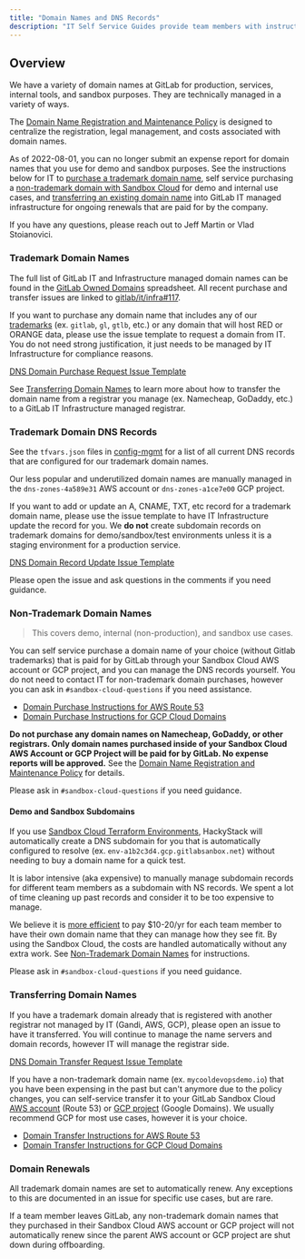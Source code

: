 ```yaml
---
title: "Domain Names and DNS Records"
description: "IT Self Service Guides provide team members with instructions for frequently asked questions for installing, configuration, and troubleshooting your laptop or our tech stack applications."
---
```


## Overview

We have a variety of domain names at GitLab for production, services, internal tools, and sandbox purposes. They are technically managed in a variety of ways.

The [Domain Name Registration and Maintenance Policy](/handbook/finance/expenses/#domain-name-registration-and-maintenance-policy) is designed to centralize the registration, legal management, and costs associated with domain names.

As of 2022-08-01, you can no longer submit an expense report for domain names that you use for demo and sandbox purposes. See the instructions below for IT to [purchase a trademark domain name](#trademark-domain-names), self service purchasing a [non-trademark domain with Sandbox Cloud](#non-trademark-domain-names) for demo and internal use cases, and [transferring an existing domain name](#transferring-domain-names) into GitLab IT managed infrastructure for ongoing renewals that are paid for by the company.

If you have any questions, please reach out to Jeff Martin or Vlad Stoianovici.

### Trademark Domain Names

The full list of GitLab IT and Infrastructure managed domain names can be found in the [GitLab Owned Domains](https://docs.google.com/spreadsheets/d/187C_xXgaR_L55PeaFVqd9C0E28qrCvmDZnGgQT_4eNI/edit#gid=0) spreadsheet. All recent purchase and transfer issues are linked to [gitlab/it/infra#117](https://gitlab.com/gitlab-com/it/infra/issue-tracker/-/issues/117).

If you want to purchase any domain name that includes any of our [trademarks](/handbook/marketing/brand-and-product-marketing/brand/brand-activation/trademark-guidelines/) (ex. `gitlab`, `gl`, `gtlb`, etc.) or any domain that will host RED or ORANGE data, please use the issue template to request a domain from IT. You do not need strong justification, it just needs to be managed by IT Infrastructure for compliance reasons.

[DNS Domain Purchase Request Issue Template](https://gitlab.com/gitlab-com/it/infra/issue-tracker/-/issues/new?issuable_template=dns_domain_purchase_request)

See [Transferring Domain Names](#transferring-domain-names) to learn more about how to transfer the domain name from a registrar you manage (ex. Namecheap, GoDaddy, etc.) to a GitLab IT Infrastructure managed registrar.

### Trademark Domain DNS Records

See the `tfvars.json` files in [config-mgmt](https://gitlab.com/gitlab-com/gl-infra/config-mgmt/-/tree/master/environments/dns) for a list of all current DNS records that are configured for our trademark domain names.

Our less popular and underutilized domain names are manually managed in the `dns-zones-4a589e31` AWS account or  `dns-zones-a1ce7e00` GCP project.

If you want to add or update an A, CNAME, TXT, etc record for a trademark domain name, please use the issue template to have IT Infrastructure update the record for you. We **do not** create subdomain records on trademark domains for demo/sandbox/test environments unless it is a staging environment for a production service.

[DNS Domain Record Update Issue Template](https://gitlab.com/gitlab-com/it/infra/issue-tracker/-/issues/new?issuable_template=dns_domain_record_update)

Please open the issue and ask questions in the comments if you need guidance.

### Non-Trademark Domain Names

> This covers demo, internal (non-production), and sandbox use cases.

You can self service purchase a domain name of your choice (without Gitlab trademarks) that is paid for by GitLab through your Sandbox Cloud AWS account or GCP project, and you can manage the DNS records yourself. You do not need to contact IT for non-trademark domain purchases, however you can ask in `#sandbox-cloud-questions` if you need assistance.

- [Domain Purchase Instructions for AWS Route 53](https://docs.aws.amazon.com/Route53/latest/DeveloperGuide/domain-register.html)
- [Domain Purchase Instructions for GCP Cloud Domains](https://cloud.google.com/domains/docs/register-domain)

**Do not purchase any domain names on Namecheap, GoDaddy, or other registrars. Only domain names purchased inside of your Sandbox Cloud AWS Account or GCP Project will be paid for by GitLab. No expense reports will be approved.** See the [Domain Name Registration and Maintenance Policy](/handbook/finance/expenses/#domain-name-registration-and-maintenance-policy) for details.

Please ask in `#sandbox-cloud-questions` if you need guidance.

#### Demo and Sandbox Subdomains

If you use [Sandbox Cloud Terraform Environments](/handbook/infrastructure-standards/realms/sandbox#terraform-environments), HackyStack will automatically create a DNS subdomain for you that is automatically configured to resolve (ex. `env-a1b2c3d4.gcp.gitlabsanbox.net`) without needing to buy a domain name for a quick test.

It is labor intensive (aka expensive) to manually manage subdomain records for different team members as a subdomain with NS records. We spent a lot of time cleaning up past records and consider it to be too expensive to manage.

We believe it is [more efficient](/handbook/values/#efficiency-for-the-right-group) to pay $10-20/yr for each team member to have their own domain name that they can manage how they see fit. By using the Sandbox Cloud, the costs are handled automatically without any extra work. See [Non-Trademark Domain Names](#non-trademark-domain-names) for instructions.

Please ask in `#sandbox-cloud-questions` if you need guidance.

### Transferring Domain Names

If you have a trademark domain already that is registered with another registrar not managed by IT (Gandi, AWS, GCP), please open an issue to have it transferred. You will continue to manage the name servers and domain records, however IT will manage the registrar side.

[DNS Domain Transfer Request Issue Template](https://gitlab.com/gitlab-com/business-technology/engineering/infrastructure/issue-tracker/-/issues/new?issuable_template=dns_domain_transfer_request)

If you have a non-trademark domain name (ex. `mycooldevopsdemo.io`) that you have been expensing in the past but can't anymore due to the policy changes, you can self-service transfer it to your GitLab Sandbox Cloud [AWS account](/handbook/infrastructure-standards/realms/sandbox#accessing-your-aws-account) (Route 53) or [GCP project](/handbook/infrastructure-standards/realms/sandbox#accessing-your-gcp-project) (Google Domains). We usually recommend GCP for most use cases, however it is your choice.

- [Domain Transfer Instructions for AWS Route 53](https://docs.aws.amazon.com/Route53/latest/DeveloperGuide/domain-transfer-to-route-53.html)
- [Domain Transfer Instructions for GCP Cloud Domains](https://cloud.google.com/domains/docs/transfer-domain-from-another-registrar)

### Domain Renewals

All trademark domain names are set to automatically renew. Any exceptions to this are documented in an issue for specific use cases, but are rare.

If a team member leaves GitLab, any non-trademark domain names that they purchased in their Sandbox Cloud AWS account or GCP project will not automatically renew since the parent AWS account or GCP project are shut down during offboarding.
